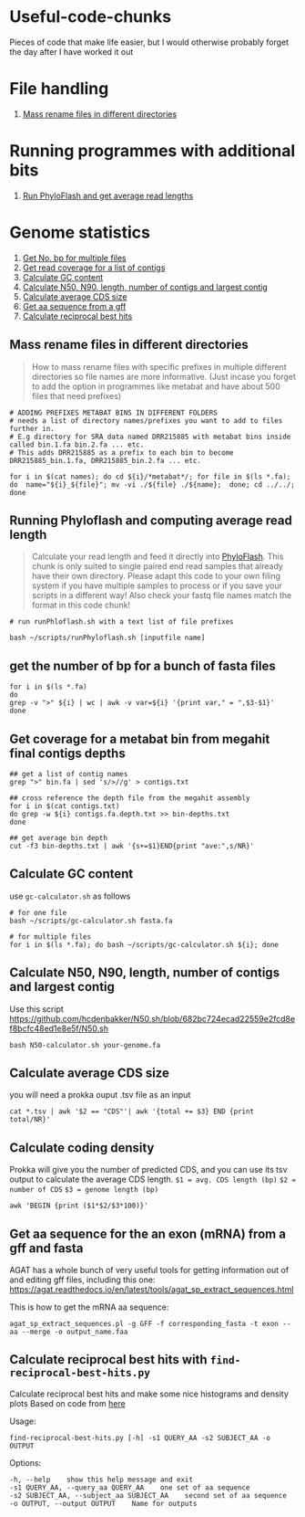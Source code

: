 # Useful-code-chunks
Pieces of code that make life easier, but I would otherwise probably forget the day after I have worked it out

# File handling
1. [Mass rename files in different directories](#1)

# Running programmes with additional bits
1. [Run PhyloFlash and get average read lengths](#2)

# Genome statistics
1. [Get No. bp for multiple files](#3)
2. [Get read coverage for a list of contigs](#4)
3. [Calculate GC content](#5)
4. [Calculate N50, N90, length, number of contigs and largest contig](#6)
5. [Calculate average CDS size](#7)
9. [Get aa sequence from a gff](#8)
10. [Calculate reciprocal best hits](#9)

## Mass rename files in different directories <a name="1"></a>
> How to mass rename files with specific prefixes in multiple different directories so file names are more informative. (Just incase you forget to add the option in programmes like metabat and have about 500 files that need prefixes)

```
# ADDING PREFIXES METABAT BINS IN DIFFERENT FOLDERS
# needs a list of directory names/prefixes you want to add to files further in. 
# E.g directory for SRA data named DRR215885 with metabat bins inside called bin.1.fa bin.2.fa ... etc. 
# This adds DRR215885 as a prefix to each bin to become DRR215885_bin.1.fa, DRR215885_bin.2.fa ... etc.

for i in $(cat names); do cd ${i}/*metabat*/; for file in $(ls *.fa); do  name="${i}_${file}"; mv -vi ./${file} ./${name};  done; cd ../../; done
```


## Running Phyloflash and computing average read length <a name="2"></a>
> Calculate your read length and feed it directly into [PhyloFlash](http://hrgv.github.io/phyloFlash/ "PhyloFlash Manual"). 
> This chunk is only suited to single paired end read samples that already have their own directory. Please adapt this code to your own filing system if you have multiple samples to process or if you save your scripts in a different way! Also check your fastq file names match the format in this code chunk!
```
# run runPhloflash.sh with a text list of file prefixes

bash ~/scripts/runPhyloflash.sh [inputfile name]
```
## get the number of bp for a bunch of fasta files <a name="3"></a>

```
for i in $(ls *.fa)
do 
grep -v ">" ${i} | wc | awk -v var=${i} '{print var," = ",$3-$1}'
done
```

## Get coverage for a metabat bin from megahit final contigs depths <a name="4"></a>
```
## get a list of contig names
grep ">" bin.fa | sed 's/>//g' > contigs.txt

## cross reference the depth file from the megahit assembly
for i in $(cat contigs.txt)
do grep -w ${i} contigs.fa.depth.txt >> bin-depths.txt
done

## get average bin depth
cut -f3 bin-depths.txt | awk '{s+=$1}END{print "ave:",s/NR}'
```
## Calculate GC content <a name="5"></a>
use `gc-calculator.sh` as follows
```
# for one file
bash ~/scripts/gc-calculator.sh fasta.fa

# for multiple files
for i in $(ls *.fa); do bash ~/scripts/gc-calculator.sh ${i}; done
```
## Calculate N50, N90, length, number of contigs and largest contig <a name="6"></a>
Use this script https://github.com/hcdenbakker/N50.sh/blob/682bc724ecad22559e2fcd8ef8bcfc48ed1e8e5f/N50.sh
```
bash N50-calculator.sh your-genome.fa
```

## Calculate average CDS size <a name="7"></a>
you will need a prokka ouput .tsv file as an input
```
cat *.tsv | awk '$2 == "CDS"'| awk '{total += $3} END {print total/NR}'
```

## Calculate coding density <a name="8"></a>
Prokka will give you the number of predicted CDS, and you can use its tsv output to calculate the average CDS length.
`$1 = avg. CDS length (bp)`
`$2 = number of CDS`
`$3 = genome length (bp)`
```
awk 'BEGIN {print ($1*$2/$3*100)}'
```

## Get aa sequence for the an exon (mRNA) from a gff and fasta <a name="9"></a>
AGAT has a whole bunch of very useful tools for getting information out of and editing gff files, including this one:
https://agat.readthedocs.io/en/latest/tools/agat_sp_extract_sequences.html

This is how to get the mRNA aa sequence:
```
agat_sp_extract_sequences.pl -g GFF -f corresponding_fasta -t exon --aa --merge -o output_name.faa
```

## Calculate reciprocal best hits with `find-reciprocal-best-hits.py` <a name="10"></a>
Calculate reciprocal best hits and make some nice histograms and density plots
Based on code from [here](https://widdowquinn.github.io/2018-03-06-ibioic/02-sequence_databases/05-blast_for_rbh.html)

Usage:
```
find-reciprocal-best-hits.py [-h] -s1 QUERY_AA -s2 SUBJECT_AA -o OUTPUT
```

Options:
```
-h, --help    show this help message and exit
-s1 QUERY_AA, --query_aa QUERY_AA    one set of aa sequence
-s2 SUBJECT_AA, --subject_aa SUBJECT_AA    second set of aa sequence
-o OUTPUT, --output OUTPUT    Name for outputs
```


